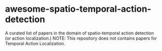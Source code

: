 # awesome-spatio-temporal-action-detection
A curated list of papers in the domain of spatio-temporal action detection (or action localization.) NOTE: This repository does not contains papers for Temporal Action Localization.
